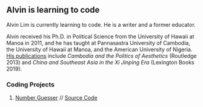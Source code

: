 ## Alvin is learning to code

Alvin Lim is currently learning to code. He is a writer and a former educator.

Alvin received his Ph.D. in Political Science from the University of Hawaii at Manoa in 2011, and he has taught at Pannasastra University of Cambodia, the University of Hawaii at Manoa, and the American University of Nigeria. [His publications](https://alvinlim-writer.com/) include *Cambodia and the Politics of Aesthetics* (Routledge 2013) and *China and Southeast Asia in the Xi Jinping Era* (Lexington Books 2019).

### Coding Projects

1. [Number Guesser](https://alvinqingxing.github.io/Number-Guesser/) // [Source Code](https://alvinqingxing.github.io/Number-Guesser/) 
